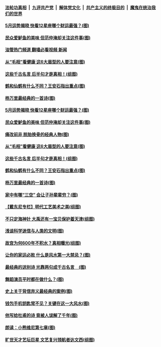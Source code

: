 ####  [法轮功真相](../../../../basic/blob/master/README.md?t=04251201) &nbsp;|&nbsp; [九评共产党](../../../../9ping.md/blob/master/README.md?t=04251201) &nbsp;|&nbsp; [解体党文化](../../../../jtdwh.md/blob/master/README.md?t=04251201)  &nbsp;|&nbsp; [共产主义的终极目的](../../../../gczydzjmd.md/blob/master/README.md?t=04251201) &nbsp;|&nbsp; [魔鬼在统治我们的世界](../../../../mgztzwmdsj.md/blob/master/README.md?t=04251201) 

#### [5月运势揭晓 快看12星座哪个财运最强？(图)](../pages/p7/1002118.md?t=04251201) 

#### [民众爱鲈鱼的美味 但范仲淹却关注这件事(图)](../pages/p7/1001657.md?t=04251201) 

#### [油管热门频道 翻墙必看视频 新闻](http://78.141.244.201:81/youtube.html?04251201)

#### [从“毛相”看健康 这6大眉型的人要注意(图)](../pages/p7/1003370.md?t=04251201) 

#### [这些千古名言 后半句才是真相！(组图)](../pages/p7/1003847.md?t=04251201) 

#### [鹤和仙鹤有什么不同？王安石指出重点(图)](../pages/p7/1003460.md?t=04251201) 

#### [杨万里最经典的一首诗(图)](../pages/p7/1001659.md?t=04251201) 

#### [5月运势揭晓 快看12星座哪个财运最强？(图)](../pages/p7/1002118.md?t=04251201) 

#### [民众爱鲈鱼的美味 但范仲淹却关注这件事(图)](../pages/p7/1001657.md?t=04251201) 

#### [痛改前非 脱胎换骨的经典人物(图)](../pages/p7/1003665.md?t=04251201) 

#### [从“毛相”看健康 这6大眉型的人要注意(图)](../pages/p7/1003370.md?t=04251201) 

#### [这些千古名言 后半句才是真相！(组图)](../pages/p7/1003847.md?t=04251201) 

#### [鹤和仙鹤有什么不同？王安石指出重点(图)](../pages/p7/1003460.md?t=04251201) 

#### [杨万里最经典的一首诗(图)](../pages/p7/1001659.md?t=04251201) 

#### [家中有哪“三空” 会让子孙辈辈穷？(图)](../pages/p7/1003171.md?t=04251201) 

#### [【戴东尼专栏】明代工艺美术之美(组图)](../pages/p7/1000359.md?t=04251201) 

#### [不只定海神针 大禹还有一宝贝保护着天津(组图)](../pages/p7/1003196.md?t=04251201) 

#### [浅谈科学迷信与人类的文明(图)](../pages/p7/1004199.md?t=04251201) 

#### [故宫为何600年不积水？真相曝光(组图)](../pages/p7/998929.md?t=04251201) 

#### [让你的家运必败 什么是风水第一大禁忌？(图)](../pages/p7/1003144.md?t=04251201) 

#### [最经典的送别诗 光靠两句成千古名言　(图)](../pages/p7/1001663.md?t=04251201) 

#### [舞蹈演员平时都在做什么？(图)](../pages/p7/1004071.md?t=04251201) 

#### [史上关于背信弃义最经典的案例(图)](../pages/p7/1003996.md?t=04251201) 

#### [钱包手机钥匙常不见？关键在这一大风水(图)](../pages/p7/1003021.md?t=04251201) 

#### [他写给杜甫的诗 竟被人误解了千年(图)](../pages/p7/1001662.md?t=04251201) 

#### [朗读：小熊维尼第七章(图)](../pages/p7/1004058.md?t=04251201) 

#### [旷世天才艺坛巨星 文艺复兴领航者达文西(组图)](../pages/p7/1001560.md?t=04251201) 

<img src='http://gfw-breaker.win/goodnews/indexes/p7.md' width='0px' height='0px'/>
